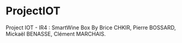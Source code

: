 # ProjectIOT
Project IOT - IR4 : SmartWine Box 
By Brice CHKIR, Pierre BOSSARD, Mickaël BENASSE, Clément MARCHAIS. 


